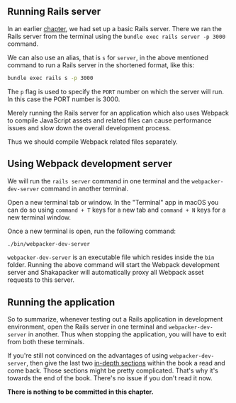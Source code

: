 ## Running Rails server

In an earlier [chapter](/learn-rubyonrails/introduction-to-the-rails-application), we had set up a basic Rails server. There we ran the
Rails server from the terminal using the `bundle exec rails server -p 3000`
command.

We can also use an alias, that is `s` for `server`, in the above mentioned
command to run a Rails server in the shortened format, like this:

```bash
bundle exec rails s -p 3000
```

The `p` flag is used to specify the `PORT` number on which the server will run.
In this case the PORT number is 3000.

Merely running the Rails server for an application which also uses Webpack to
compile JavaScript assets and related files can cause performance issues and
slow down the overall development process.

Thus we should compile Webpack related files separately.

## Using Webpack development server

We will run the `rails server` command in one terminal and the
`webpacker-dev-server` command in another terminal.

Open a new terminal tab or window. In the "Terminal" app in macOS you can do so
using `command + T` keys for a new tab and `command + N` keys for a new terminal
window.

Once a new terminal is open, run the following command:

```bash
./bin/webpacker-dev-server
```

`webpacker-dev-server` is an executable file which resides inside the `bin`
folder. Running the above command will start the Webpack development server and
Shakapacker will automatically proxy all Webpack asset requests to this server.

## Running the application

So to summarize, whenever testing out a Rails application in development
environment, open the Rails server in one terminal and `webpacker-dev-server` in
another. Thus when stopping the application, you will have to exit from both
these terminals.

If you're still not convinced on the advantages of using `webpacker-dev-server`,
then give the last two
[in-depth sections](/learn-rubyonrails/webpacker-in-depth#downside-of-not-running-webpack-development-server-during-development)
within the book a read and come back. Those sections might be pretty
complicated. That's why it's towards the end of the book. There's no issue if
you don't read it now.

**There is nothing to be committed in this chapter.**
